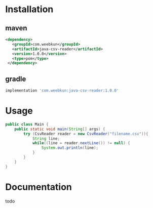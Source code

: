 # Installation
## maven
```xml
<dependency>
   <groupId>com.weebkun</groupId>
   <artifactId>java-csv-reader</artifactId>
   <version>1.0.0</version>
   <type>pom</type>
 </dependency>
```

## gradle
```groovy
implementation 'com.weebkun:java-csv-reader:1.0.0'
```

# Usage
```java
public class Main {
    public static void main(String[] args) {
        try (CsvReader reader = new CsvReader("filename.csv")){
            String line;
            while((line = reader.nextLine()) != null) {
                System.out.println(line);
            }
        }
    }
}
```

# Documentation
todo